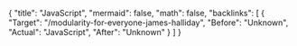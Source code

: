 {
	"title": "JavaScript",
	"mermaid": false,
	"math": false,
	"backlinks": [
		{
			"Target": "/modularity-for-everyone-james-halliday",
			"Before": "Unknown",
			"Actual": "JavaScript",
			"After": "Unknown"
		}
	]
}

